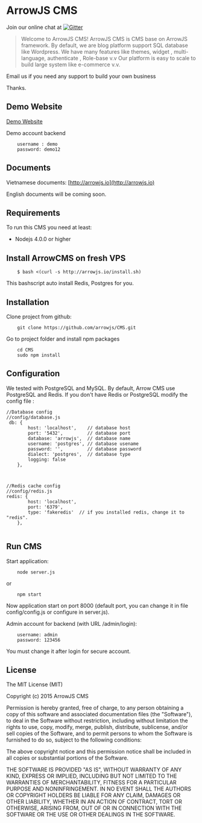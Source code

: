 ArrowJS CMS
==================

Join our online chat at [![Gitter](https://badges.gitter.im/gitterHQ/gitter.svg)](https://gitter.im/trquoccuong/arrowjs)

> Welcome to ArrowJS CMS! ArrowJS CMS is CMS base on ArrowJS framework. By default, we are blog platform support SQL database like Wordpress. We have many features like themes, widget , multi-language, authenticate , Role-base v.v
Our platform is easy to scale to build large system like e-commerce v.v.

Email us if you need any support to build your own business

Thanks.

## Demo Website

[Demo Website](http://cms.arrowjs.io/) 

Demo account backend
```
    username : demo
    password: demo12
```

## Documents

Vietnamese documents:
[http://arrowjs.io](http://arrowjs.io)

English documents will be coming soon.

## Requirements

To run this CMS you need at least:

- Nodejs 4.0.0 or higher


## Install ArrowCMS on fresh VPS

```
    $ bash <(curl -s http://arrowjs.io/install.sh)

```

This bashscript auto install Redis, Postgres for you.

## Installation 

Clone project from github:

```
    git clone https://github.com/arrowjs/CMS.git
```

Go to project folder and install npm packages

```
    cd CMS
    sudo npm install
```
## Configuration

We tested with PostgreSQL and MySQL.
By default, Arrow CMS use PostgreSQL and Redis. If you don't have Redis or PostgreSQL modify the config file :


```
//Database config
//config/database.js
 db: {
        host: 'localhost',    // database host
        port: '5432',         // database port
        database: 'arrowjs',  // database name
        username: 'postgres', // database usename
        password: '',         // database password
        dialect: 'postgres',  // database type 
        logging: false
    },
    
```


```

//Redis cache config
//config/redis.js
redis: {
        host: 'localhost',
        port: '6379',
        type: 'fakeredis'  // if you installed redis, change it to "redis".
    },
    
```

## Run CMS

Start application:

```
    node server.js
```

or

```
    npm start
```

Now application start on port 8000 (default port, you can change it in file config/config.js or configure in server.js).

Admin account for backend (with URL /admin/login):

```
    username: admin
    password: 123456
```
You must change it after login for secure account.

## License

The MIT License (MIT)

Copyright (c) 2015 ArrowJS CMS

Permission is hereby granted, free of charge, to any person obtaining a copy
of this software and associated documentation files (the "Software"), to deal
in the Software without restriction, including without limitation the rights
to use, copy, modify, merge, publish, distribute, sublicense, and/or sell
copies of the Software, and to permit persons to whom the Software is
furnished to do so, subject to the following conditions:

The above copyright notice and this permission notice shall be included in
all copies or substantial portions of the Software.

THE SOFTWARE IS PROVIDED "AS IS", WITHOUT WARRANTY OF ANY KIND, EXPRESS OR
IMPLIED, INCLUDING BUT NOT LIMITED TO THE WARRANTIES OF MERCHANTABILITY,
FITNESS FOR A PARTICULAR PURPOSE AND NONINFRINGEMENT. IN NO EVENT SHALL THE
AUTHORS OR COPYRIGHT HOLDERS BE LIABLE FOR ANY CLAIM, DAMAGES OR OTHER
LIABILITY, WHETHER IN AN ACTION OF CONTRACT, TORT OR OTHERWISE, ARISING FROM,
OUT OF OR IN CONNECTION WITH THE SOFTWARE OR THE USE OR OTHER DEALINGS IN
THE SOFTWARE.